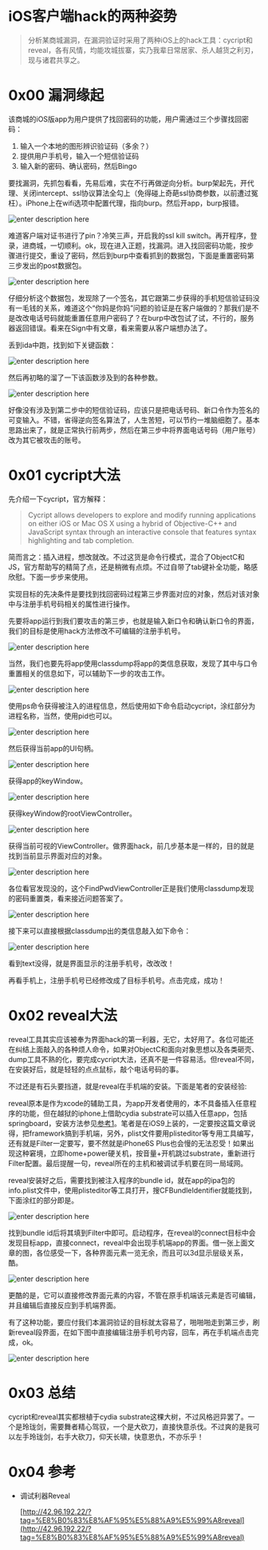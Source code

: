 # iOS客户端hack的两种姿势

> 分析某商城漏洞，在漏洞验证时采用了两种iOS上的hack工具：cycript和reveal，各有风情，均能攻城拔寨，实乃我辈日常居家、杀人越货之利刃，现与诸君共享之。

0x00 漏洞缘起
=====

该商城的iOS版app为用户提供了找回密码的功能，用户需通过三个步骤找回密码：

1.  输入一个本地的图形辨识验证码（多余？）
2.  提供用户手机号，输入一个短信验证码
3.  输入新的密码、确认密码，然后Bingo

要找漏洞，先抓包看看，先易后难，实在不行再做逆向分析。burp架起先，开代理、关闭intercept、ssl协议算法全勾上（免得碰上奇葩ssl协商参数，以前遭过冤枉）。iPhone上在wifi选项中配置代理，指向burp。然后开app，burp报错。

![enter description here](http://drops.javaweb.org/uploads/images/cf61560e8b14180edebae4b11c12117d0856a0ea.jpg)

难道客户端对证书进行了pin？冷笑三声，开启我的ssl kill switch。再开程序，登录，进商城，一切顺利。ok，现在进入正题，找漏洞。进入找回密码功能，按步骤进行提交，重设了密码，然后到burp中查看抓到的数据包，下面是重置密码第三步发出的post数据包。

![enter description here](http://drops.javaweb.org/uploads/images/0822f38f306ddf76f73b6091acd6b1430daf6edb.jpg)

仔细分析这个数据包，发现除了一个签名，其它跟第二步获得的手机短信验证码没有一毛钱的关系，难道这个“你妈是你妈”问题的验证是在客户端做的？那我们是不是改改电话号码就能重置任意用户密码了？在burp中改包试了试，不行的，服务器返回错误。看来在Sign中有文章，看来需要从客户端想办法了。

丢到ida中跑，找到如下关键函数：

![enter description here](http://drops.javaweb.org/uploads/images/b1b0ce059d4976c5449b73f98d8c5d46b3b64125.jpg)

然后再初略的溜了一下该函数涉及到的各种参数。

![enter description here](http://drops.javaweb.org/uploads/images/7101c6270b058b166562d8d520f9423f79caf755.jpg)

好像没有涉及到第二步中的短信验证码，应该只是把电话号码、新口令作为签名的可变输入。不错，省得逆向签名算法了，人生苦短，可以节约一堆脑细胞了。基本思路出来了，就是正常执行前两步，然后在第三步中将界面电话号码（用户账号）改为其它被攻击的账号。

0x01 cycript大法
=====

先介绍一下cycript，官方解释：

> Cycript allows developers to explore and modify running applications on either iOS or Mac OS X using a hybrid of Objective-C++ and JavaScript syntax through an interactive console that features syntax highlighting and tab completion.

简而言之：插入进程，想改就改。不过这货是命令行模式，混合了ObjectC和JS，官方帮助写的精简了点，还是稍微有点烦。不过自带了tab键补全功能，略感欣慰。下面一步步来使用。

实现目标的先决条件是要找到找回密码过程第三步界面对应的对象，然后对该对象中与注册手机号码相关的属性进行操作。

先要将app运行到我们要攻击的第三步，也就是输入新口令和确认新口令的界面，我们的目标是使用hack方法修改不可编辑的注册手机号。

![enter description here](http://drops.javaweb.org/uploads/images/84a0b75de05ff5c13f140c43a39a5ca5c828f09f.jpg)

当然，我们也要先将app使用classdump将app的类信息获取，发现了其中与口令重置相关的信息如下，可以辅助下一步的攻击工作。

![enter description here](http://drops.javaweb.org/uploads/images/7bbfb4c8a5f99c079f0b7aa7e0f8342b8c0edc84.jpg)

使用ps命令获得被注入的进程信息，然后使用如下命令启动cycript，涂红部分为进程名称，当然，使用pid也可以。

![enter description here](http://drops.javaweb.org/uploads/images/374279fccb1dc7117295fcce97dc02e87b02f651.jpg)

然后获得当前app的UI句柄。

![enter description here](http://drops.javaweb.org/uploads/images/0cf21a0b370cb96d7ee6d30c2525e18ebd0063f5.jpg)

获得app的keyWindow。

![enter description here](http://drops.javaweb.org/uploads/images/a369096facf9dde34e65b9ed9787609f2dcede04.jpg)

获得keyWindow的rootViewController。

![enter description here](http://drops.javaweb.org/uploads/images/482118bd1946e5524ee759d826e9586f50ddaad7.jpg)

获得当前可视的ViewController。做界面hack，前几步基本是一样的，目的就是找到当前显示界面对应的对象。

![enter description here](http://drops.javaweb.org/uploads/images/1d11daeb5f3d4d783ca7e5a8f193484f9de7e488.jpg)

各位看官发现没的，这个FindPwdViewController正是我们使用classdump发现的密码重置类，看来接近问题答案了。

![enter description here](http://drops.javaweb.org/uploads/images/f3fdbdb9c5efb549162c15e9d313383cf21b688e.jpg)

接下来可以直接根据classdump出的类信息敲入如下命令：

![enter description here](http://drops.javaweb.org/uploads/images/46d054410b1c2f0cc9e066b688e41120aab09697.jpg)

看到text没得，就是界面显示的注册手机号，改改改！

再看手机上，注册手机号已经修改成了目标手机号。点击完成，成功！

0x02 reveal大法
=====

reveal工具其实应该被奉为界面hack的第一利器，无它，太好用了。各位可能还在纠结上面敲入的各种烦人命令，如果对ObjectC和面向对象思想以及各类砸壳、dump工具不熟的化，要完成cycript大法，还真不是一件容易活。但reveal不同，在安装好后，就是轻轻的点点鼠标，敲个电话号码的事。

不过还是有石头要挡道，就是reveal在手机端的安装。下面是笔者的安装经验:

reveal原本是作为xcode的辅助工具，为app开发者使用的，本不具备插入任意程序的功能，但在越狱的iphone上借助cydia substrate可以插入任意app，包括springboard，安装方法参见[参考1](http://42.96.192.22/?tag=%E8%B0%83%E8%AF%95%E5%88%A9%E5%99%A8reveal)。笔者是在iOS9上装的，一定要按这篇文章说得，把framework搞到手机端，另外，plist文件要用plisteditor等专用工具编写，还有就是Filter一定要写，要不然就是iPhone6S Plus也会慢的无法忍受！如果出现这种窘境，立即home+power硬关机，按音量+开机跳过substrate，重新进行Filter配置。最后提醒一句，reveal所在的主机和被调试手机要在同一局域网。

reveal安装好之后，需要找到被注入程序的bundle id，就在app的ipa包的info.plist文件中，使用plisteditor等工具打开，搜CFBundleIdentifier就能找到，下面涂红的部分即是。

![enter description here](http://drops.javaweb.org/uploads/images/94c73e53501905699eb9db429b3ba670a8252470.jpg)

找到bundle id后将其填到Filter中即可。启动程序，在reveal的connect目标中会发现目标app，直接connect，reveal中会出现手机端app的界面。借一张上面文章的图，各位感受一下，各种界面元素一览无余，而且可以3d显示层级关系，酷。

![enter description here](http://drops.javaweb.org/uploads/images/32a032dcfe158647ebb239681ea54b84bd53aaf4.jpg)

更酷的是，它可以直接修改界面元素的内容，不管在原手机端该元素是否可编辑，并且编辑后直接反应到手机端界面。

有了这种功能，要应付我们本漏洞验证的目标就太容易了，啪啪啪走到第三步，刷新reveal段界面，在如下图中直接编辑注册手机号内容，回车，再在手机端点击完成，ok。

![enter description here](http://drops.javaweb.org/uploads/images/28648784a37d983f724b3d7b54674b89e8830a14.jpg)

0x03 总结
=====

cycript和reveal其实都根植于cydia substrate这棵大树，不过风格迥异罢了。一个是玲珑剑，需要舞者精心驾驭，一个是大砍刀，直接快意杀伐。不过爽的是我可以左手玲珑剑，右手大砍刀，仰天长啸，快意恩仇，不亦乐乎！

0x04 参考
=====

*   调试利器Reveal
    
    [http://42.96.192.22/?tag=%E8%B0%83%E8%AF%95%E5%88%A9%E5%99%A8reveal](http://42.96.192.22/?tag=%E8%B0%83%E8%AF%95%E5%88%A9%E5%99%A8reveal)